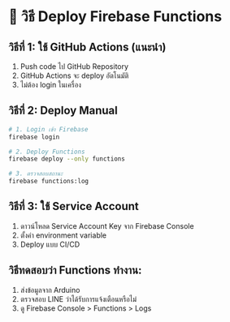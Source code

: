 # 🚀 วิธี Deploy Firebase Functions

## วิธีที่ 1: ใช้ GitHub Actions (แนะนำ)
1. Push code ไป GitHub Repository
2. GitHub Actions จะ deploy อัตโนมัติ
3. ไม่ต้อง login ในเครื่อง

## วิธีที่ 2: Deploy Manual
```bash
# 1. Login เข้า Firebase
firebase login

# 2. Deploy Functions
firebase deploy --only functions

# 3. ตรวจสอบสถานะ
firebase functions:log
```

## วิธีที่ 3: ใช้ Service Account
1. ดาวน์โหลด Service Account Key จาก Firebase Console
2. ตั้งค่า environment variable
3. Deploy แบบ CI/CD

## วิธีทดสอบว่า Functions ทำงาน:
1. ส่งข้อมูลจาก Arduino
2. ตรวจสอบ LINE ว่าได้รับการแจ้งเตือนหรือไม่
3. ดู Firebase Console > Functions > Logs
